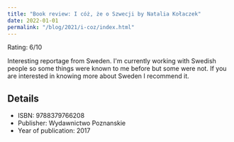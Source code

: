 ```yaml
---
title: "Book review: I cóż, że o Szwecji by Natalia Kołaczek"
date: 2022-01-01
permalink: "/blog/2021/i-coz/index.html"
---
```


Rating: 6/10

Interesting reportage from Sweden. I'm currently working with Swedish people so some things were known to me before but some were not. If you are interested in knowing more about Sweden I recommend it.

## Details

- ISBN: 9788379766208
- Publisher: Wydawnictwo Poznanskie
- Year of publication: 2017
